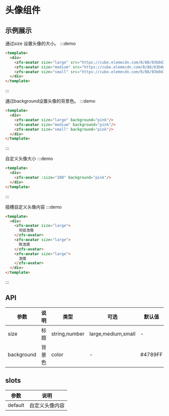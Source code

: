 <!--
 * @Author: 李韬
 * @Date: 2022-08-25 15:43:23
 * @LastEditors: 李韬
 * @LastEditTime: 2022-08-29 17:46:04
-->
# 头像组件

## 示例展示
通过size 设置头像的大小。
:::demo
```html
<template>
  <div>
    <zfs-avatar size="large" src="https://cube.elemecdn.com/0/88/03b0d39583f48206768a7534e55bcpng.png"/>
    <zfs-avatar size="medium" src="https://cube.elemecdn.com/0/88/03b0d39583f48206768a7534e55bcpng.png"/>
    <zfs-avatar size="small" src="https://cube.elemecdn.com/0/88/03b0d39583f48206768a7534e55bcpng.png"/>
  </div>
</template>
```
:::

通过background设置头像的背景色。
:::demo
```html
<template>
  <div>
    <zfs-avatar size="large" background="pink"/>
    <zfs-avatar size="medium" background="pink"/>
    <zfs-avatar size="small" background="pink"/>
  </div>
</template>
```
:::

自定义头像大小
:::demo
```html
<template>
  <div>
    <zfs-avatar :size="200" background="pink"/>
  </div>
</template>
```
:::

插槽自定义头像内容
:::demo
```html
<template>
  <div>
    <zfs-avatar size="large">
      司徒浩南
    </zfs-avatar>
    <zfs-avatar size="large">
      陈浩南
    </zfs-avatar>
    <zfs-avatar size="large">
      浩南
    </zfs-avatar>
  </div>
</template>
```
:::

## API
|参数 | 说明 | 类型 |可选| 默认值 |
| ---- | ---- | ---- | ---- | ---- |
|size|标题|string,number|large,medium,small |-   |
|background|背景色|color|-|#4789FF|

## slots
|参数 | 说明 |
| ---- | ---- |
|default|自定义头像内容|